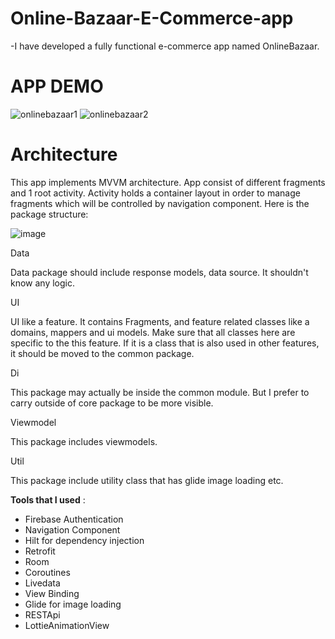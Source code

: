 # Online-Bazaar-E-Commerce-app

-I have developed  a fully functional e-commerce app named OnlineBazaar. 

# APP DEMO

![onlinebazaar1](https://user-images.githubusercontent.com/64928807/229808398-b628bbec-7c5f-455b-9645-eab184c8f846.gif)
![onlinebazaar2](https://user-images.githubusercontent.com/64928807/229808548-18944e98-1f75-41e5-bec8-fe44d6cda8e5.gif)







# Architecture


This app implements MVVM architecture. App consist of different fragments and 1 root activity. Activity holds a container layout in order to manage fragments which will be controlled by navigation component. Here is the package structure:

![image](https://user-images.githubusercontent.com/64928807/219080594-d41f9c5c-6621-44dd-be6a-7fb2424b9150.png)

Data

Data package should include response models, data source. It shouldn't know any logic.

UI

UI like a feature. It contains Fragments,  and feature related classes like a domains, mappers and ui models. Make sure that all classes here are specific to the this feature. If it is a class that is also used in other features, it should be moved to the common package.

Di

This package may actually be inside the common module. But I prefer to carry outside of core package to be more visible.

Viewmodel

This package includes viewmodels.

Util

This package include utility class that has glide image loading etc.

**Tools that I used** :

- Firebase Authentication
- Navigation Component
- Hilt for dependency injection
- Retrofit 
- Room
- Coroutines
- Livedata
- View Binding
- Glide for image loading
- RESTApi
- LottieAnimationView
